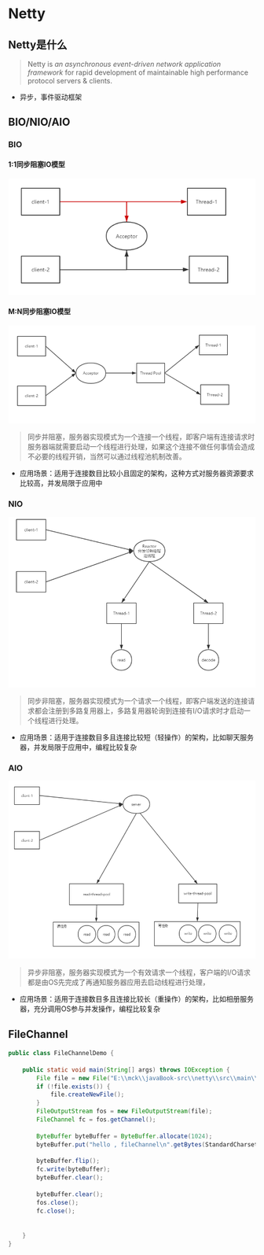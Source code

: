 # Netty

## Netty是什么

> Netty is *an asynchronous event-driven network application framework* 
> for rapid development of maintainable high performance protocol servers & clients.

- 异步，事件驱动框架



## BIO/NIO/AIO

### BIO

#### 1:1同步阻塞IO模型

![1561010043153](assets/1561010043153.png)



#### M:N同步阻塞IO模型

![1561010123016](assets/1561010123016.png)



> 同步并阻塞，服务器实现模式为一个连接一个线程，即客户端有连接请求时服务器端就需要启动一个线程进行处理，如果这个连接不做任何事情会造成不必要的线程开销，当然可以通过线程池机制改善。



- 应用场景：适用于连接数目比较小且固定的架构，这种方式对服务器资源要求比较高，并发局限于应用中

### NIO

![1561012423898](assets/1561012423898.png)



> 同步非阻塞，服务器实现模式为一个请求一个线程，即客户端发送的连接请求都会注册到多路复用器上，多路复用器轮询到连接有I/O请求时才启动一个线程进行处理。

- 应用场景：适用于连接数目多且连接比较短（轻操作）的架构，比如聊天服务器，并发局限于应用中，编程比较复杂

### AIO

![1561012923419](assets/1561012923419.png)

> 异步非阻塞，服务器实现模式为一个有效请求一个线程，客户端的I/O请求都是由OS先完成了再通知服务器应用去启动线程进行处理，

- 应用场景：适用于连接数目多且连接比较长（重操作）的架构，比如相册服务器，充分调用OS参与并发操作，编程比较复杂



## FileChannel

```java
public class FileChannelDemo {

    public static void main(String[] args) throws IOException {
        File file = new File("E:\\mck\\javaBook-src\\netty\\src\\main\\resources\\data.data");
        if (!file.exists()) {
            file.createNewFile();
        }
        FileOutputStream fos = new FileOutputStream(file);
        FileChannel fc = fos.getChannel();

        ByteBuffer byteBuffer = ByteBuffer.allocate(1024);
        byteBuffer.put("hello , fileChannel\n".getBytes(StandardCharsets.UTF_8));

        byteBuffer.flip();
        fc.write(byteBuffer);
        byteBuffer.clear();

        byteBuffer.clear();
        fos.close();
        fc.close();


    }
}
```